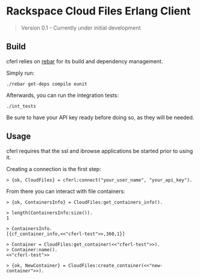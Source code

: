Rackspace Cloud Files Erlang Client
===================================

> Version 0.1 - Currently under initial development


Build
-----

cferl relies on [rebar](http://bitbucket.org/basho/rebar/wiki/Home) for its build and dependency management.

Simply run:

    ./rebar get-deps compile eunit

Afterwards, you can run the integration tests:

    ./int_tests

Be sure to have your API key ready before doing so, as they will be needed.

    
Usage
-----

cferl requires that the ssl and ibrowse applications be started prior to using it.

Creating a connection is the first step:

    > {ok, CloudFiles} = cferl:connect("your_user_name", "your_api_key").

From there you can interact with file containers:

    > {ok, ContainersInfo} = CloudFiles:get_containers_info().
    
    > length(ContainersInfo:size()).
    1
    
    > ContainersInfo.
    [{cf_container_info,<<"cferl-test">>,360,1}]
    
    > Container = CloudFiles:get_container(<<"cferl-test">>).
    > Container:name().
    <<"cferl-test">>
    
    > {ok, NewContainer} = CloudFiles:create_container(<<"new-container">>).

